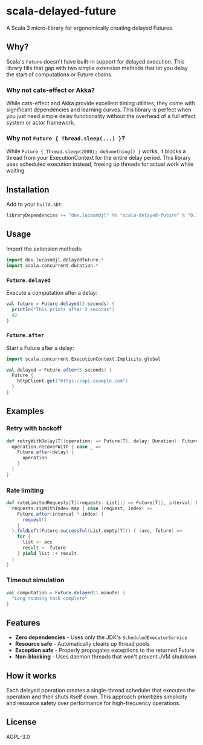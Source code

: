# scala-delayed-future

A Scala 3 micro-library for ergonomically creating delayed Futures.

## Why?

Scala's `Future` doesn't have built-in support for delayed execution. This library fills that gap with two simple extension methods that let you delay the start of computations or Future chains.

### Why not cats-effect or Akka?

While cats-effect and Akka provide excellent timing utilities, they come with significant dependencies and learning curves. This library is perfect when you just need simple delay functionality without the overhead of a full effect system or actor framework.

### Why not `Future { Thread.sleep(...) }`?

While `Future { Thread.sleep(2000); doSomething() }` works, it blocks a thread from your ExecutionContext for the entire delay period. This library uses scheduled execution instead, freeing up threads for actual work while waiting.

## Installation

Add to your `build.sbt`:

```scala
libraryDependencies += "dev.lucasmdjl" %% "scala-delayed-future" % "0.1.0"
```

## Usage

Import the extension methods:

```scala
import dev.lucasmdjl.delayedfuture.*
import scala.concurrent.duration.*
```

### `Future.delayed`

Execute a computation after a delay:

```scala
val future = Future.delayed(2.seconds) {
  println("This prints after 2 seconds")
  42
}
```

### `Future.after`

Start a Future after a delay:

```scala
import scala.concurrent.ExecutionContext.Implicits.global

val delayed = Future.after(5.seconds) {
  Future {
    httpClient.get("https://api.example.com")
  }
}
```

## Examples

### Retry with backoff

```scala
def retryWithDelay[T](operation: => Future[T], delay: Duration): Future[T] = {
  operation.recoverWith { case _ =>
    Future.after(delay) {
      operation
    }
  }
}
```

### Rate limiting

```scala
def rateLimitedRequests[T](requests: List[() => Future[T]], interval: Duration): Future[List[T]] = {
  requests.zipWithIndex.map { case (request, index) =>
    Future.after(interval * index) {
      request()
    }
  }.foldLeft(Future.successful(List.empty[T])) { (acc, future) =>
    for {
      list <- acc
      result <- future
    } yield list :+ result
  }
}
```

### Timeout simulation

```scala
val computation = Future.delayed(1.minute) {
  "Long running task complete"
}
```

## Features

- **Zero dependencies** - Uses only the JDK's `ScheduledExecutorService`
- **Resource safe** - Automatically cleans up thread pools
- **Exception safe** - Properly propagates exceptions to the returned Future
- **Non-blocking** - Uses daemon threads that won't prevent JVM shutdown

## How it works

Each delayed operation creates a single-thread scheduler that executes the operation and then shuts itself down. This approach prioritizes simplicity and resource safety over performance for high-frequency operations.

## License

AGPL-3.0
